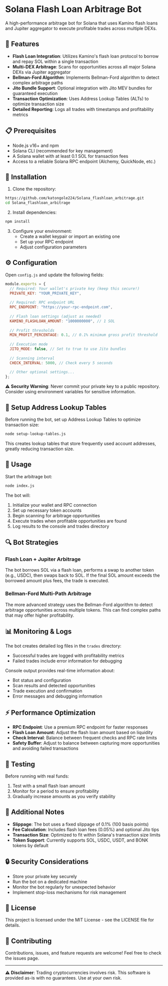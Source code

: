 # Solana Flash Loan Arbitrage Bot

A high-performance arbitrage bot for Solana that uses Kamino flash loans and Jupiter aggregator to execute profitable trades across multiple DEXs.

## 🚀 Features

- **Flash Loan Integration**: Utilizes Kamino's flash loan protocol to borrow and repay SOL within a single transaction
- **Multi-DEX Arbitrage**: Scans for opportunities across all major Solana DEXs via Jupiter aggregator
- **Bellman-Ford Algorithm**: Implements Bellman-Ford algorithm to detect complex arbitrage paths
- **Jito Bundle Support**: Optional integration with Jito MEV bundles for guaranteed execution
- **Transaction Optimization**: Uses Address Lookup Tables (ALTs) to optimize transaction size
- **Detailed Reporting**: Logs all trades with timestamps and profitability metrics

## 📋 Prerequisites

- Node.js v16+ and npm
- Solana CLI (recommended for key management)
- A Solana wallet with at least 0.1 SOL for transaction fees
- Access to a reliable Solana RPC endpoint (Alchemy, QuickNode, etc.)

## 🔧 Installation

1. Clone the repository:
```bash
https://github.com/katongole224/Solana_flashloan_arbitrage.git
cd Solana_flashloan_arbitrage
```

2. Install dependencies:
```bash
npm install
```

3. Configure your environment:
   - Create a wallet keypair or import an existing one
   - Set up your RPC endpoint
   - Adjust configuration parameters

## ⚙️ Configuration

Open `config.js` and update the following fields:

```javascript
module.exports = {
  // Required: Your wallet's private key (keep this secure!)
  PRIVATE_KEY: "YOUR_PRIVATE_KEY",
  
  // Required: RPC endpoint URL
  RPC_ENDPOINT: "https://your-rpc-endpoint.com",
  
  // Flash loan settings (adjust as needed)
  KAMINO_FLASHLOAN_AMOUNT: "1000000000", // 1 SOL
  
  // Profit thresholds
  MIN_PROFIT_PERCENTAGE: 0.1, // 0.1% minimum gross profit threshold
  
  // Execution mode
  JITO_MODE: false, // Set to true to use Jito bundles
  
  // Scanning interval
  CHECK_INTERVAL: 5000, // Check every 5 seconds
  
  // Other optional settings...
};
```

⚠️ **Security Warning**: Never commit your private key to a public repository. Consider using environment variables for sensitive information.

## 🔬 Setup Address Lookup Tables

Before running the bot, set up Address Lookup Tables to optimize transaction size:

```bash
node setup-lookup-tables.js
```

This creates lookup tables that store frequently used account addresses, greatly reducing transaction size.

## 🚀 Usage

Start the arbitrage bot:

```bash
node index.js
```

The bot will:
1. Initialize your wallet and RPC connection
2. Set up necessary token accounts
3. Begin scanning for arbitrage opportunities
4. Execute trades when profitable opportunities are found
5. Log results to the console and trades directory

## 🔍 Bot Strategies

### Flash Loan + Jupiter Arbitrage

The bot borrows SOL via a flash loan, performs a swap to another token (e.g., USDC), then swaps back to SOL. If the final SOL amount exceeds the borrowed amount plus fees, the trade is executed.

### Bellman-Ford Multi-Path Arbitrage

The more advanced strategy uses the Bellman-Ford algorithm to detect arbitrage opportunities across multiple tokens. This can find complex paths that may offer higher profitability.

## 📊 Monitoring & Logs

The bot creates detailed log files in the `trades` directory:
- Successful trades are logged with profitability metrics
- Failed trades include error information for debugging

Console output provides real-time information about:
- Bot status and configuration
- Scan results and detected opportunities
- Trade execution and confirmation
- Error messages and debugging information

## ⚡ Performance Optimization

- **RPC Endpoint**: Use a premium RPC endpoint for faster responses
- **Flash Loan Amount**: Adjust the flash loan amount based on liquidity
- **Check Interval**: Balance between frequent checks and RPC rate limits
- **Safety Buffer**: Adjust to balance between capturing more opportunities and avoiding failed transactions

## 🧪 Testing

Before running with real funds:
1. Test with a small flash loan amount
2. Monitor for a period to ensure profitability
3. Gradually increase amounts as you verify stability

## 📝 Additional Notes

- **Slippage**: The bot uses a fixed slippage of 0.1% (100 basis points)
- **Fee Calculation**: Includes flash loan fees (0.05%) and optional Jito tips
- **Transaction Size**: Optimized to fit within Solana's transaction size limits
- **Token Support**: Currently supports SOL, USDC, USDT, and BONK tokens by default

## 🔒 Security Considerations

- Store your private key securely
- Run the bot on a dedicated machine
- Monitor the bot regularly for unexpected behavior
- Implement stop-loss mechanisms for risk management

## 📜 License

This project is licensed under the MIT License - see the LICENSE file for details.

## 🤝 Contributing

Contributions, issues, and feature requests are welcome! Feel free to check the issues page.

---

⚠️ **Disclaimer**: Trading cryptocurrencies involves risk. This software is provided as-is with no guarantees. Use at your own risk.
